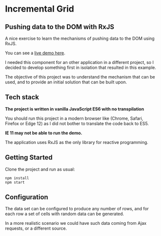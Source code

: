 # Incremental Grid

## Pushing data to the DOM with RxJS

A nice exercise to learn the mechanisms of pushing data to the DOM using RxJS.

You can see a [live demo here](https://rodu.github.io/incremental-grid/).

I needed this component for an other application in a different project, so I decided to develop something first in isolation that resulted in this example.

The objective of this project was to understand the mechanism that can be used, and to provide an initial solution that can be built upon.

## Tech stack

**The project is written in vanilla JavaScript ES6 with no transpilation**

You should run this project in a modern browser like (Chrome, Safari, Firefox or Edge 12) as I did not bother to translate the code back to ES5.

**IE 11 may not be able to run the demo.**

The application uses RxJS as the only library for reactive programming.

## Getting Started

Clone the project and run as usual:

```
npm install
npm start
```

## Configuration

The data set can be configured to produce any number of rows, and for each row a set of cells with random data can be generated.

In a more realistic scenario we could have such data coming from Ajax requests, or a different source.


